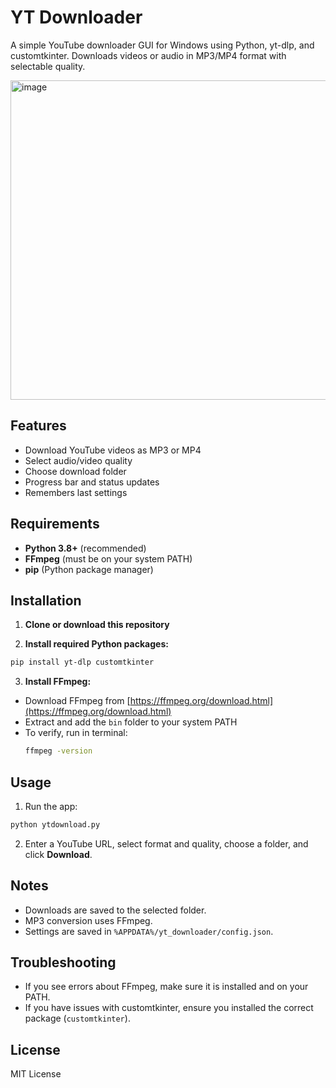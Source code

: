 # YT Downloader

A simple YouTube downloader GUI for Windows using Python, yt-dlp, and customtkinter. Downloads videos or audio in MP3/MP4 format with selectable quality.

<img width="595" height="511" alt="image" src="https://github.com/user-attachments/assets/c7a8e251-00e7-4cf6-a514-557cc58012c7" />

## Features
- Download YouTube videos as MP3 or MP4
- Select audio/video quality
- Choose download folder
- Progress bar and status updates
- Remembers last settings

## Requirements
- **Python 3.8+** (recommended)
- **FFmpeg** (must be on your system PATH)
- **pip** (Python package manager)

## Installation

1. **Clone or download this repository**

2. **Install required Python packages:**

```sh
pip install yt-dlp customtkinter
```

3. **Install FFmpeg:**
- Download FFmpeg from [https://ffmpeg.org/download.html](https://ffmpeg.org/download.html)
- Extract and add the `bin` folder to your system PATH
- To verify, run in terminal:
  ```sh
  ffmpeg -version
  ```

## Usage

1. Run the app:

```sh
python ytdownload.py
```

2. Enter a YouTube URL, select format and quality, choose a folder, and click **Download**.

## Notes
- Downloads are saved to the selected folder.
- MP3 conversion uses FFmpeg.
- Settings are saved in `%APPDATA%/yt_downloader/config.json`.

## Troubleshooting
- If you see errors about FFmpeg, make sure it is installed and on your PATH.
- If you have issues with customtkinter, ensure you installed the correct package (`customtkinter`).

## License
MIT License
